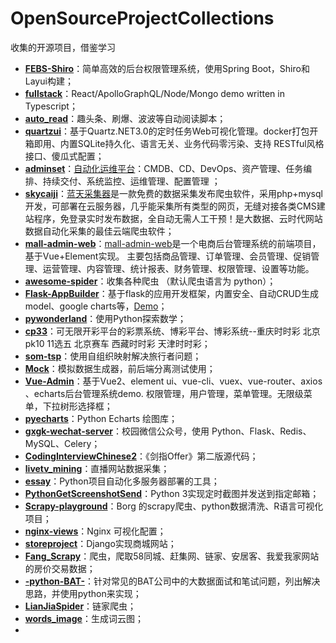 # OpenSourceProjectCollections
收集的开源项目，借鉴学习

- **[FEBS-Shiro](https://github.com/TrillCyborg/fullstack)**：简单高效的后台权限管理系统，使用Spring Boot，Shiro和Layui构建；
- **[fullstack](https://github.com/TrillCyborg/fullstack)**：React/ApolloGraphQL/Node/Mongo demo written in Typescript；
- **[auto_read](https://github.com/FlyingTakeCopter/auto_read)**：趣头条、刷爆、波波等自动阅读脚本；
- **[quartzui](https://github.com/zhaopeiym/quartzui)**：基于Quartz.NET3.0的定时任务Web可视化管理。docker打包开箱即用、内置SQLite持久化、语言无关、业务代码零污染、支持 RESTful风格接口、傻瓜式配置；
- **[adminset](https://github.com/guohongze/adminset)**：[自动化运维平台](http://adminset.cn)：CMDB、CD、DevOps、资产管理、任务编排、持续交付、系统监控、运维管理、配置管理 ；
- **[skycaiji](https://github.com/zorlan/skycaiji)**：[蓝天采集器](http://www.skycaiji.com)是一款免费的数据采集发布爬虫软件，采用php+mysql开发，可部署在云服务器，几乎能采集所有类型的网页，无缝对接各类CMS建站程序，免登录实时发布数据，全自动无需人工干预！是大数据、云时代网站数据自动化采集的最佳云端爬虫软件；
- **[mall-admin-web](https://github.com/macrozheng/mall-admin-web)**：[mall-admin-web](http://39.98.190.128/index.html)是一个电商后台管理系统的前端项目，基于Vue+Element实现。 主要包括商品管理、订单管理、会员管理、促销管理、运营管理、内容管理、统计报表、财务管理、权限管理、设置等功能。 
- **[awesome-spider](https://github.com/facert/awesome-spider)**：收集各种爬虫 （默认爬虫语言为 python）；
- **[Flask-AppBuilder](https://github.com/dpgaspar/Flask-AppBuilder)**：基于flask的应用开发框架，内置安全、自动CRUD生成model、google charts等，[Demo](http://flaskappbuilder.pythonanywhere.com/)；
- **[pywonderland](https://github.com/neozhaoliang/pywonderland)**：使用Python探索数学；
- **[cp33](https://github.com/a7a2/cp33)**：可无限开彩平台的彩票系统、博彩平台、博彩系统--重庆时时彩 北京pk10 11选五 北京赛车 西藏时时彩 天津时时彩；
- **[som-tsp](https://github.com/DiegoVicen/som-tsp)**：使用自组织映射解决旅行者问题；
- **[Mock](https://github.com/nuysoft/Mock)**：模拟数据生成器，前后端分离测试使用；
- **[Vue-Admin](https://github.com/lanux/Vue-Admin)**：基于Vue2、element ui、vue-cli、vuex、vue-router、axios 、echarts后台管理系统demo. 权限管理，用户管理，菜单管理。无限级菜单，下拉树形选择框；
- **[pyecharts](https://github.com/pyecharts/pyecharts)**：Python Echarts 绘图库；
- **[gxgk-wechat-server](https://github.com/paicha/gxgk-wechat-server)**：校园微信公众号，使用 Python、Flask、Redis、MySQL、Celery；
- **[CodingInterviewChinese2](https://github.com/beiliangshizi/CodingInterviewChinese2)**：《剑指Offer》第二版源代码；
- **[livetv_mining](https://github.com/taogeT/livetv_mining)**：直播网站数据采集；
- **[essay](https://github.com/SohuTech/essay)**：Python项目自动化多服务器部署的工具；
- **[PythonGetScreenshotSend](https://github.com/klren0312/PythonGetScreenshotSend)**：Python 3实现定时截图并发送到指定邮箱；
- **[Scrapy-playground](https://github.com/BigBorg/Scrapy-playground)**：Borg 的scrapy爬虫、python数据清洗、R语言可视化项目；
- **[nginx-views](https://github.com/qzw1210/nginx-views)**：Nginx 可视化配置；
- **[storeproject](https://github.com/LiJunWei/storeproject)**：Django实现商城网站；
- **[Fang_Scrapy](https://github.com/lihansunbai/Fang_Scrapy)**：爬虫，爬取58同城、赶集网、链家、安居客、我爱我家网站的房价交易数据；
- **[-python-BAT-](https://github.com/yoghurtjia/-python-BAT-)**：针对常见的BAT公司中的大数据面试和笔试问题，列出解决思路，并使用python来实现；
- **[LianJiaSpider](https://github.com/lanbing510/LianJiaSpider)**：链家爬虫；
- **[words_image](https://github.com/flingjie/words_image)**：生成词云图；
- 